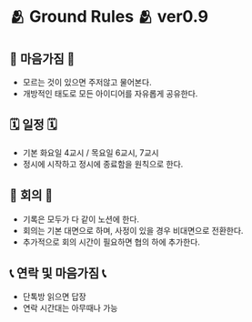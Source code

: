 # 🫂 Ground Rules 🫂 ver0.9

## 🥰 마음가짐 🥰
*  모르는 것이 있으면 주저않고 물어본다. 
*  개방적인 태도로 모든 아이디어를 자유롭게 공유한다.

## 🗓️ 일정 🗓️
* 기본 화요일 4교시 / 목요일 6교시, 7교시
* 정시에 시작하고 정시에 종료함을 원칙으로 한다.

## 📜 회의 📜
* 기록은 모두가 다 같이 노션에 한다.
* 회의는 기본 대면으로 하며, 사정이 있을 경우 비대면으로 전환한다.
* 추가적으로 회의 시간이 필요하면 협의 하에 추가한다.

## 📞 연락 및 마음가짐 📞
*  단톡방 읽으면 답장
*  연락 시간대는 아무때나 가능
  
